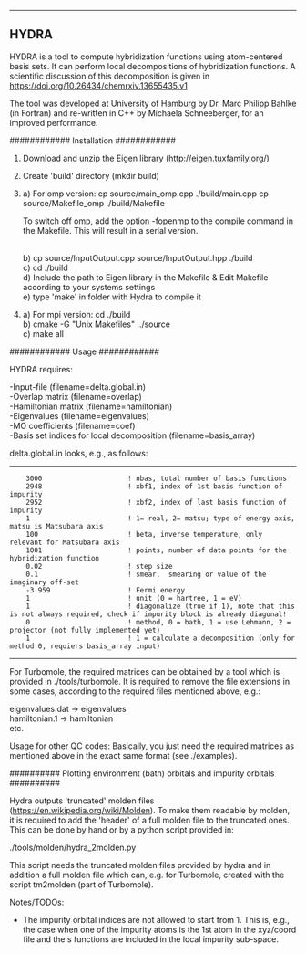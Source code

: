 --------------------------------
HYDRA
-------------------------------

HYDRA is a tool to compute hybridization functions using atom-centered basis sets.
It can perform local decompositions of hybridization functions. A scientific discussion of this decomposition is given in https://doi.org/10.26434/chemrxiv.13655435.v1

The tool was developed at University of Hamburg by Dr. Marc Philipp Bahlke (in Fortran)
and re-written in C++ by Michaela Schneeberger, for an 
improved performance.


############
Installation
############

1. Download and unzip the Eigen library (http://eigen.tuxfamily.org/)
2. Create 'build' directory (mkdir build)
3. a) For omp version:
    cp  source/main_omp.cpp  ./build/main.cpp 
    cp  source/Makefile_omp  ./build/Makefile

    To switch off omp, add the option -fopenmp to the compile command in the Makefile. This will result in a serial version.

    <br>b) cp source/InputOutput.cpp source/InputOutput.hpp  ./build
    <br>c) cd ./build
    <br>d) Include the path to Eigen library in the Makefile & Edit Makefile according to your systems settings
    <br>e) type 'make' in folder with Hydra to compile it

4. a) For mpi version:
    cd ./build
   <br>b) cmake -G "Unix Makefiles" ../source
   <br>c) make all


############
Usage
############

HYDRA requires:

-Input-file         (filename=delta.global.in)
<br>-Overlap matrix     (filename=overlap)
<br>-Hamiltonian matrix (filename=hamiltonian)
<br>-Eigenvalues        (filename=eigenvalues)
<br>-MO coefficients    (filename=coef)
<br>-Basis set indices for local decomposition (filename=basis_array)

delta.global.in looks, e.g., as follows:

------------------------------------------------------------------------------------------------------------
        3000                     ! nbas, total number of basis functions
        2948                     ! xbf1, index of 1st basis function of impurity 
        2952                     ! xbf2, index of last basis function of impurity
        1                        ! 1= real, 2= matsu; type of energy axis, matsu is Matsubara axis
        100                      ! beta, inverse temperature, only relevant for Matsubara axis
        1001                     ! points, number of data points for the hybridization function
        0.02                     ! step size
        0.1                      ! smear,  smearing or value of the imaginary off-set
        -3.959                   ! Fermi energy
        1                        ! unit (0 = hartree, 1 = eV)
        1                        ! diagonalize (true if 1), note that this is not always required, check if impurity block is already diagonal!
        0                        ! method, 0 = bath, 1 = use Lehmann, 2 = projector (not fully implemented yet)
        1                        ! 1 = calculate a decomposition (only for method 0, requiers basis_array input)
------------------------------------------------------------------------------------------------------------

For Turbomole, the required matrices can be obtained by
a tool which is provided in ./tools/turbomole. It is required
to remove the file extensions in some cases, according to the
required files mentioned above, e.g.:

eigenvalues.dat -> eigenvalues
      <br>hamiltonian.1 -> hamiltonian
      <br>etc.

Usage for other QC codes:
Basically, you just need the required matrices as mentioned above in the exact same format (see ./examples).



##########
Plotting environment (bath) orbitals and impurity orbitals
##########

Hydra outputs 'truncated' molden files (https://en.wikipedia.org/wiki/Molden). To make them readable by molden,
it is required to add the 'header' of a full molden file to the truncated
ones. This can be done by hand or by a python script provided in:

 ./tools/molden/hydra_2molden.py

This script needs the truncated molden files provided by hydra and in addition
a full molden file which can, e.g. for Turbomole, created with the script
tm2molden (part of Turbomole).


Notes/TODOs:

- The impurity orbital indices are not allowed to start from 1. This is, e.g., the case
  when  one of the impurity atoms is the 1st atom in the xyz/coord file and the s functions
  are included in the local impurity sub-space.


